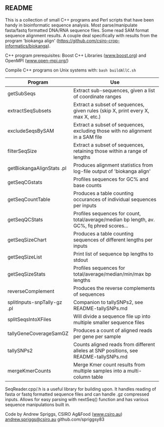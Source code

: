 ## README
This is a collection of small C++ programs and Perl scripts that have been handy in bioinformatic sequence analysis.
Most parse/manipulate fasta/fastq formatted DNA/RNA sequence files.  Some read SAM format sequence alignment results.
A couple deal specifically with results from the program 'biokanga align' (https://github.com/csiro-crop-informatics/biokanga).

C++ program prerequisites: Boost C++ Libraries (www.boost.org) and OpenMPI (www.open-mpi.org/)

Compile C++ programs on Unix systems with:
`bash buildAllC.sh`

|Program|Use|
|--|--|
|getSubSeqs|Extract sub-sequences, given a list of coordinate ranges|
|extractSeqSubsets|Extract a subset of sequences, given rules (skip X, print every X, max X, etc.)|
|excludeSeqsBySAM|Extract a subset of sequences, excluding those with no alignment in a SAM file|
|filterSeqSize|Extract a subset of sequences, retaining those within a range of lengths|
|getBiokangaAlignStats .pl|Produces alignment statistics from log-file output of 'biokanga align'|
|getSeqCGstats|Profiles sequences for GC% and base counts|
|getSeqCountTable|Produces a table counting occurances of individual sequences per inputs|
|getSeqQCStats|Profiles sequences for count, total/average/median bp length, av. GC%, fq phred scores...|
|getSeqSizeChart|Produces a table counting sequences of different lengths per inputs|
|getSeqSizeList|Print list of sequence bp lengths to stdout|
|getSeqSizeStats|Profiles sequences for total/average/median/min/max bp lengths|
|reverseComplement|Produces the reverse complements of sequences|
|splitInputs-snpTally-gz .pl|Companion to tallySNPs2, see README-tallySNPs.md|
|splitSeqsIntoXFiles|Will divide a sequence file up into multiple smaller sequence files|
|tallyGeneCoverageSamGZ|Produces a count of aligned reads per gene per sample|
|tallySNPs2|Counts aligned reads from different alleles at SNP positions, see README-tallySNPs.md|
|mergeKmerCounts|Merge Kmer count results from multiple samples into a multi-column table|

SeqReader.cpp/.h is a useful library for building upon.
It handles reading of fasta or fastq formatted sequence files and can handle .gz compressed inputs.
Allows for easy parsing with nextSeq() function and has various sequence manipulations built in. 

Code by Andrew Spriggs, CSIRO Ag&Food (www.csiro.au)
andrew.spriggs@csiro.au
github.com/spriggsy83

